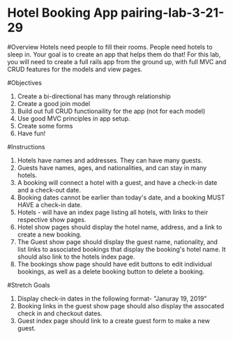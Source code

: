 # Hotel Booking App pairing-lab-3-21-29

#Overview 
Hotels need people to fill their rooms. People need hotels to sleep in. Your goal is to create an app that helps them do that! For this lab, you will need to create a full rails app from the ground up, with full MVC and CRUD features for the models and view pages.

#Objectives
1. Create a bi-directional has many through relationship
2. Create a good join model
3. Build out full CRUD functionaility for the app (not for each model)
4. Use good MVC principles in app setup.
5. Create some forms
6. Have fun!

#Instructions 
1. Hotels have names and addresses. They can have many guests.
2. Guests have names, ages, and nationalities, and can stay in many hotels.
3. A booking will connect a hotel with a guest, and have a check-in date and a check-out date.
4. Booking dates cannot be earlier than today's date, and a booking MUST HAVE a check-in date. 
5. Hotels - will have an index page listing all hotels, with links to their respective show pages.
6. Hotel show pages should display the hotel name, address, and a link to create a new booking. 
7. The Guest show page should display the guest name, nationality, and list links to associated bookings that display the booking's hotel name. It should also link to the hotels index page. 
8. The bookings show page should have edit buttons to edit individual bookings, as well as a delete booking button to delete a booking.

#Stretch Goals 
1. Display check-in dates in the following format- "Januray 19, 2019"
2. Booking links in the guest show page should also display the assocated check in and checkout dates. 
3. Guest index page should link to a create guest form to make a new guest.

